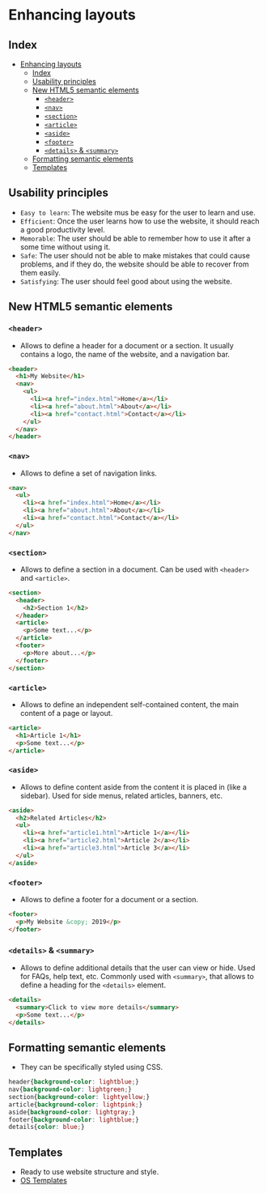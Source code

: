 # Enhancing layouts

## Index

- [Enhancing layouts](#enhancing-layouts)
  - [Index](#index)
  - [Usability principles](#usability-principles)
  - [New HTML5 semantic elements](#new-html5-semantic-elements)
    - [`<header>`](#header)
    - [`<nav>`](#nav)
    - [`<section>`](#section)
    - [`<article>`](#article)
    - [`<aside>`](#aside)
    - [`<footer>`](#footer)
    - [`<details>` \& `<summary>`](#details--summary)
  - [Formatting semantic elements](#formatting-semantic-elements)
  - [Templates](#templates)

## Usability principles

- `Easy to learn`: The website mus be easy for the user to learn and use.
- `Efficient`: Once the user learns how to use the website, it should reach a good productivity level.
- `Memorable`: The user should be able to remember how to use it after a some time without using it.
- `Safe`: The user should not be able to make mistakes that could cause problems, and if they do, the website should be able to recover from them easily.
- `Satisfying`: The user should feel good about using the website.

## New HTML5 semantic elements

### `<header>`

- Allows to define a header for a document or a section. It usually contains a logo, the name of the website, and a navigation bar.

~~~html
<header>
  <h1>My Website</h1>
  <nav>
    <ul>
      <li><a href="index.html">Home</a></li>
      <li><a href="about.html">About</a></li>
      <li><a href="contact.html">Contact</a></li>
    </ul>
  </nav>
</header>
~~~

### `<nav>`

- Allows to define a set of navigation links.

~~~html
<nav>
  <ul>
    <li><a href="index.html">Home</a></li>
    <li><a href="about.html">About</a></li>
    <li><a href="contact.html">Contact</a></li>
  </ul>
</nav>
~~~

### `<section>`

- Allows to define a section in a document. Can be used with `<header>` and `<article>`.

~~~html
<section>
  <header>
    <h2>Section 1</h2>
  </header>
  <article>
    <p>Some text...</p>
  </article>
  <footer>
    <p>More about...</p>
  </footer>
</section>
~~~

### `<article>`

- Allows to define an independent self-contained content, the main content of a page or layout.

~~~html
<article>
  <h1>Article 1</h1>
  <p>Some text...</p>
</article>
~~~

### `<aside>`

- Allows to define content aside from the content it is placed in (like a sidebar). Used for side menus, related articles, banners, etc.

~~~html
<aside>
  <h2>Related Articles</h2>
  <ul>
    <li><a href="article1.html">Article 1</a></li>
    <li><a href="article2.html">Article 2</a></li>
    <li><a href="article3.html">Article 3</a></li>
  </ul>
</aside>
~~~

### `<footer>`

- Allows to define a footer for a document or a section.

~~~html
<footer>
  <p>My Website &copy; 2019</p>
</footer>
~~~

### `<details>` & `<summary>`

- Allows to define additional details that the user can view or hide. Used for FAQs, help text, etc. Commonly used with `<summary>`, that allows to define a heading for the `<details>` element.

~~~html
<details>
  <summary>Click to view more details</summary>
  <p>Some text...</p>
</details>
~~~

## Formatting semantic elements

- They can be specifically styled using CSS.

~~~css
header{background-color: lightblue;}
nav{background-color: lightgreen;}
section{background-color: lightyellow;}
article{background-color: lightpink;}
aside{background-color: lightgray;}
footer{background-color: lightblue;}
details{color: blue;}
~~~

## Templates

- Ready to use website structure and style.
- [OS Templates](https://www.os-templates.com/)
